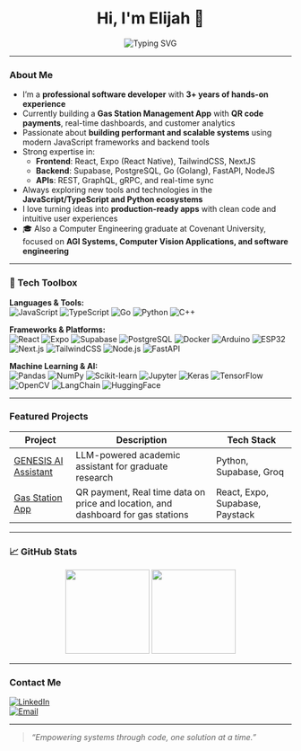 <h1 align="center">Hi, I'm Elijah 👋</h1>

<p align="center">
  <img src="https://readme-typing-svg.herokuapp.com?font=Fira+Code&size=20&pause=1000&color=00ADB5&center=true&vCenter=true&width=435&lines=Professional+Software+Developer;React+%2B+Expo+%2B+NextJS+Specialist;NodeJS+Backend+Engineer;AI+%2F+ML+Engineer;Final+Year+Computer+Engineer+%F0%9F%8E%93" alt="Typing SVG" />
</p>

---

### About Me

- I’m a **professional software developer** with **3+ years of hands-on experience**
- Currently building a **Gas Station Management App** with **QR code payments**, real-time dashboards, and customer analytics
- Passionate about **building performant and scalable systems** using modern JavaScript frameworks and backend tools
- Strong expertise in:
  - **Frontend**: React, Expo (React Native), TailwindCSS, NextJS
  - **Backend**: Supabase, PostgreSQL, Go (Golang), FastAPI, NodeJS
  - **APIs**: REST, GraphQL, gRPC, and real-time sync
- Always exploring new tools and technologies in the **JavaScript/TypeScript and Python ecosystems**
- I love turning ideas into **production-ready apps** with clean code and intuitive user experiences
- 🎓 Also a Computer Engineering graduate at Covenant University, focused on **AGI Systems, Computer Vision Applications, and software engineering**

---

### 🧰 Tech Toolbox

**Languages & Tools:**  
![JavaScript](https://img.shields.io/badge/-JavaScript-333?style=flat&logo=javascript)
![TypeScript](https://img.shields.io/badge/-TypeScript-333?style=flat&logo=typescript)
![Go](https://img.shields.io/badge/-Golang-333?style=flat&logo=go)
![Python](https://img.shields.io/badge/-Python-333?style=flat&logo=python)
![C++](https://img.shields.io/badge/-C++-333?style=flat&logo=cplusplus)

**Frameworks & Platforms:**  
![React](https://img.shields.io/badge/-React-333?style=flat&logo=react)
![Expo](https://img.shields.io/badge/-Expo-333?style=flat&logo=expo)
![Supabase](https://img.shields.io/badge/-Supabase-333?style=flat&logo=supabase)
![PostgreSQL](https://img.shields.io/badge/-PostgreSQL-333?style=flat&logo=postgresql)
![Docker](https://img.shields.io/badge/-Docker-333?style=flat&logo=docker)
![Arduino](https://img.shields.io/badge/-Arduino-333?style=flat&logo=arduino)
![ESP32](https://img.shields.io/badge/-ESP32-333?style=flat&logo=espressif)
![Next.js](https://img.shields.io/badge/-Next.js-333?style=flat&logo=next.js)
![TailwindCSS](https://img.shields.io/badge/-TailwindCSS-333?style=flat&logo=tailwind-css)
![Node.js](https://img.shields.io/badge/-Node.js-333?style=flat&logo=node.js)
![FastAPI](https://img.shields.io/badge/-FastAPI-333?style=flat&logo=fastapi)


**Machine Learning & AI:**  
![Pandas](https://img.shields.io/badge/-Pandas-333?style=flat&logo=pandas)
![NumPy](https://img.shields.io/badge/-NumPy-333?style=flat&logo=numpy)
![Scikit-learn](https://img.shields.io/badge/-Scikit_Learn-333?style=flat&logo=scikit-learn)
![Jupyter](https://img.shields.io/badge/-Jupyter-333?style=flat&logo=jupyter)
![Keras](https://img.shields.io/badge/-Keras-333?style=flat&logo=keras)
![TensorFlow](https://img.shields.io/badge/-TensorFlow-333?style=flat&logo=tensorflow)
![OpenCV](https://img.shields.io/badge/-OpenCV-333?style=flat&logo=opencv)
![LangChain](https://img.shields.io/badge/-LangChain-333?style=flat&logo=langchain)
![HuggingFace](https://img.shields.io/badge/-HuggingFace-333?style=flat&logo=huggingface)

---

### Featured Projects

| Project | Description | Tech Stack |
|-----------|----------------|---------------|
| [GENESIS AI Assistant](https://github.com/kenee101/genesis) | LLM-powered academic assistant for graduate research | Python, Supabase, Groq |
| [Gas Station App](https://github.com/kenee101/Negzus) | QR payment, Real time data on price and location, and dashboard for gas stations | React, Expo, Supabase, Paystack |

---

### 📈 GitHub Stats

<p align="center">
  <img src="https://github-readme-stats.vercel.app/api?username=kenee101&show_icons=true&theme=tokyonight&count_private=true" height="150" />
  <img src="https://github-readme-stats.vercel.app/api/top-langs/?username=kenee101&layout=compact&theme=tokyonight" height="150" />
</p>

---

### Contact Me

[![LinkedIn](https://img.shields.io/badge/-Elijah-0077B5?style=flat&logo=Linkedin&logoColor=white)](https://www.linkedin.com/in/elijah-usih-396b4b257/)  
[![Email](https://img.shields.io/badge/-elijah.usih@stu.cu.edu.ng-D14836?style=flat&logo=gmail&logoColor=white)](mailto:elijah.usih@stu.cu.edu.ng)

---

> *“Empowering systems through code, one solution at a time.”*

